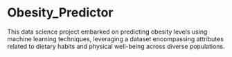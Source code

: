 # Obesity_Predictor
This data science project embarked on predicting obesity levels using machine learning techniques, leveraging a dataset encompassing attributes related to dietary habits and physical well-being across diverse populations.
